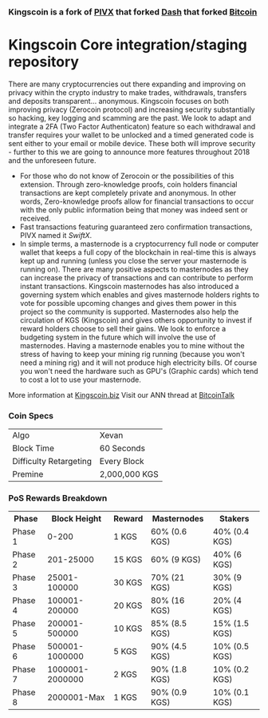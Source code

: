 ### Kingscoin is a fork of [PIVX](https://github.com/PIVX-Project/PIVX) that forked [Dash](https://github.com/dashpay/dash) that forked [Bitcoin](https://github.com/bitcoin/bitcoinp)


# Kingscoin Core integration/staging repository


There are many cryptocurrencies out there expanding and improving on privacy within the crypto industry to make trades, withdrawals, transfers and deposits transparent... anonymous. Kingscoin focuses on both improving privacy (Zerocoin protocol) and increasing security substantially so hacking, key logging and scamming are the past. We look to adapt and integrate a 2FA (Two Factor Authenticaton) feature so each withdrawal and transfer requires your wallet to be unlocked and a timed generated code is sent either to your email or mobile device. These both will improve security - further to this we are going to announce more features throughout 2018 and the unforeseen future.
- For those who do not know of Zerocoin or the possibilities of this extension. Through zero-knowledge proofs, coin holders financial transactions are kept completely private and anonymous. In other words, Zero-knowledge proofs allow for financial transactions to occur with the only public information being that money was indeed sent or received.
- Fast transactions featuring guaranteed zero confirmation transactions, PIVX named it _SwiftX_.
- In simple terms, a masternode is a cryptocurrency full node or computer wallet that keeps a full copy of the blockchain in real-time this is always kept up and running (unless you close the server your masternode is running on). There are many positive aspects to masternodes as they can increase the privacy of transactions and can contribute to perform instant transactions. Kingscoin masternodes has also introduced a governing system which enables and gives masternode holders rights to vote for possible upcoming changes and gives them power in this project so the community is supported. Masternodes also help the circulation of KGS (Kingscoin) and gives others opportunity to invest if reward holders choose to sell their gains. We look to enforce a budgeting system in the future which will involve the use of masternodes. Having a masternode enables you to mine without the stress of having to keep your mining rig running (because you won't need a mining rig) and it will not produce high electricity bills. Of course you won't need the hardware such as GPU's (Graphic cards) which tend to cost a lot to use your masternode.

More information at [Kingscoin.biz](https://www.kingscoin.biz/) Visit our ANN thread at [BitcoinTalk](http://www.bitcointalk.org/index.php)


### Coin Specs
<table>
<tr><td>Algo</td><td>Xevan</td></tr>
<tr><td>Block Time</td><td>60 Seconds</td></tr>
<tr><td>Difficulty Retargeting</td><td>Every Block</td></tr>
<tr><td>Premine</td><td>2,000,000 KGS</td></tr>
</table>


### PoS Rewards Breakdown

<table>
<th>Phase</th><th>Block Height</th><th>Reward</th><th>Masternodes</th><th>Stakers</th>
<tr><td>Phase 1</td><td>0-200</td><td>1 KGS</td><td>60% (0.6 KGS)</td><td>40% (0.4 KGS)</td></tr>
<tr><td>Phase 2</td><td>201-25000</td><td>15 KGS</td><td>60% (9 KGS)</td><td>40% (6 KGS)</td></tr>
<tr><td>Phase 3</td><td>25001-100000</td><td>30 KGS</td><td>70% (21 KGS)</td><td>30% (9 KGS)</td></tr>
<tr><td>Phase 4</td><td>100001-200000</td><td>20 KGS</td><td>80% (16 KGS)</td><td>20% (4 KGS)</td></tr>
<tr><td>Phase 5</td><td>200001-500000</td><td>10 KGS</td><td>85% (8.5 KGS)</td><td>15% (1.5 KGS)</td></tr>
<tr><td>Phase 6</td><td>500001-1000000</td><td>5 KGS</td><td>90% (4.5 KGS)</td><td>10% (0.5 KGS)</td></tr>
<tr><td>Phase 7</td><td>1000001-2000000</td><td>2 KGS</td><td>90% (1.8 KGS)</td><td>10% (0.2 KGS)</td></tr>
<tr><td>Phase 8</td><td>2000001-Max</td><td>1 KGS</td><td>90% (0.9 KGS)</td><td>10% (0.1 KGS)</td></tr>
</table>
